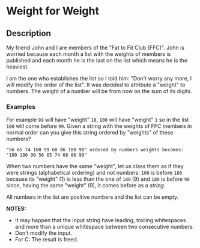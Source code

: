 # Weight for Weight
## Description

My friend John and I are members of the "Fat to Fit Club (FFC)". John is worried because each month a list with the weights of members is published and each month he is the last on the list which means he is the heaviest.

I am the one who establishes the list so I told him: "Don't worry any more, I will modify the order of the list". It was decided to attribute a "weight" to numbers. The weight of a number will be from now on the sum of its digits.

### Examples

For example ```99``` will have "weight" ```18```, ```100``` will have "weight" ```1``` so in the list ```100``` will come before ```99```. Given a string with the weights of FFC members in normal order can you give this string ordered by "weights" of these numbers?

```"56 65 74 100 99 68 86 180 90" ordered by numbers weights becomes: "100 180 90 56 65 74 68 86 99"```

When two numbers have the same "weight", let us class them as if they were strings (alphabetical ordering) and not numbers: ```100``` is before ```180``` because its "weight" (1) is less than the one of ```180``` (9) and ```180``` is before ```90``` since, having the same "weight" (9), it comes before as a _string_.

All numbers in the list are positive numbers and the list can be empty.

**NOTES:**

* It may happen that the input string have leading, trailing whitespaces and more than a unique whitespace between two consecutive numbers.
* Don't modify the input.
* For C: The result is freed.